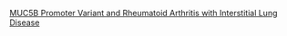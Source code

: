[MUC5B Promoter Variant and Rheumatoid Arthritis with Interstitial Lung Disease](https://www.nejm.org/doi/full/10.1056/NEJMoa1801562
)



